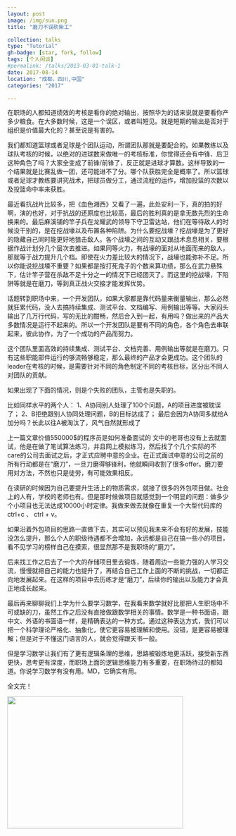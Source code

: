 ```yaml
---
layout: post
image: /img/sun.png
title: "磨刀不误砍柴工"

collection: talks
type: "Tutorial"
gh-badge: [star, fork, follow]
tags: [个人闲谈]
#permalink: /talks/2013-03-01-talk-1
date: 2017-08-14
location: "成都，四川,中国"
categories: "2017"

---
```


在职场的人都知道绩效的考核是看你的绝对输出，按照华为的话来说就是要看你产多少粮食。在大多数时候，这是一个误区，或者叫短见。就是短期的输出是否对于组织是价值最大化的？甚至说是有害的。

我们都知道篮球或者足球是个团队运动，所谓团队那就是要配合的。如果教练以及球队考核的时候，以绝对的进球数来做唯一的考核标准，你觉得还会有中锋、后卫这种角色了吗？大家全变成了前锋/前锋了，反正就是进球才算数。这样导致的一个结果就是比赛乱做一团，还可能进不了分。哪个队获胜完全是概率了。所以篮球或者足球才教练要讲究战术，把球员做分工，通过流程的运作，增加投篮的次数以及投篮命中率来获胜。

最近看抗战片比较多，把《血色湘西》又看了一遍，此处安利一下，真的拍的好啊，演的也好，对于抗战的还原度也比较高，最后的胜利真的是拿无数先烈的生命换来的。最后麻溪铺的竿子兵在龙耀武的领导下守卫雷达站，他们在等待敌人的时候没干别的，是在挖战壕以及布置各种陷阱。为什么要挖战壕？挖战壕是为了更好的隐藏自己同时能更好地狙击敌人。各个战壕之间的互动又跟战术息息相关，要根据作战计划分几个层次去推进。如果同等火力，有战壕的面对从地面而来的敌人，那就等于战力提升几个档。即使在火力差比较大的情况下，战壕也能弥补不足。所以你能说挖战壕不重要？如果都是按打死鬼子的个数来算功绩，那么在武力悬殊下，估计竿子营在杀敌不足十分之一的情况下已经团灭了。而这里的挖战壕，下陷阱等就是在磨刀，等到真正战火交接才能发挥优势。

话题转到职场中来，一个开发团队，如果大家都是靠代码量来衡量输出，那么必然就狂累代码，没人去搞持续集成、测试平台、文档编写、用例输出等等。大家闷头输出了几万行代码，写的无比的酣畅，然后合入到一起，有用吗？做出来的产品大多数情况是运行不起来的。所以一个开发团队是要有不同的角色，各个角色去串联起来，彼此协作，为了一个成功的产品而努力。

这个团队里面高效的持续集成、测试平台、文档完善、用例输出等就是在磨刀。只有这些职能部件运行的够流畅够稳定，那么最终的产品才会更成功。这个团队的leader在考核的时候，是需要针对不同的角色制定不同的考核目标，区分出不同人对团队的贡献。

如果出现了下面的情况，则是个失败的团队，主管也是失职的。

比如同样水平的两个人：
1、A协同别人处理了100个问题，A的项目进度被耽误了；
2、B拒绝跟别人协同处理问题，B的目标达成了；
最后会因为A协同多就给A加分吗？长此以往A被淘汰了，风气自然就形成了


上一篇文章‍价值550000$的程序员是如何准备面试的 文中的老哥也没有上去就面试，他是在做了笔试算法练习，并且网上模拟练习，然后找了个几个实际的不care的公司去面试之后，才正式应聘中意的企业。在正式面试中意的公司之前的所有行动都是在“磨刀”，一旦刀磨得够锋利，他就瞬间收割了很多offer。磨刀要用对方法，不然也只是徒劳，有可能效果相反。

在读研的时候因为自己要提升生活上的物质需求，就接了很多的外包项目做。社会上的人有，学校的老师也有。但是那时候做项目就感觉到一个明显的问题：做多少个小项目也无法达成10000小时定律。我做来做去就像在重复一个大型代码库的ctrl+c 、 ctrl + v。

如果沿着外包项目的思路一直做下去，其实可以预见我未来不会有好的发展，技能没怎么提升，那么个人的职级待遇都不会增加，永远都是自己在搞一些小的项目，看不见学习的榜样自己在摸索，很显然那不是我职场的“磨刀”。

后来找工作之后去了一个大的存储项目里去锻炼，随着周边一些能力强的人学习交流，慢慢就把自己的能力也提升了，再结合自己工作上面的不断的挑战，一切都正向地发展起来。在这样的项目中去历练才是“磨刀”，后续你的输出以及能力才会真正地成长起来。

最后再来聊聊我们上学为什么要学习数学，在我看来数学就好比那把人生职场中不可或缺的刀，虽然工作之后没有直接做跟数学相关的事情。数学是一种书面语，跟中文、外语的书面语一样，是精确表达的一种方式。通过这种表达方式，我们可以把一个科学理论严格化、抽象化，使它更容易被理解和使用。没错，是更容易被理解；但是对于不懂这门语言的人，就会觉得跟天书一般。

但是学习数学让我们有了更有逻辑条理的思维，思路被锻炼地更活跃，接受新东西更快，思考更有深度，而职场上面的逻辑思维能力有多重要，在职场待过的都知道。你说学习数学有没有用。MD，它确实有用。

全文完！<br>

<img src="https://chaoxiyan1225.github.io/img/gexing/mmexport1640089730626.jpg" align="center" height="300" width="400">

